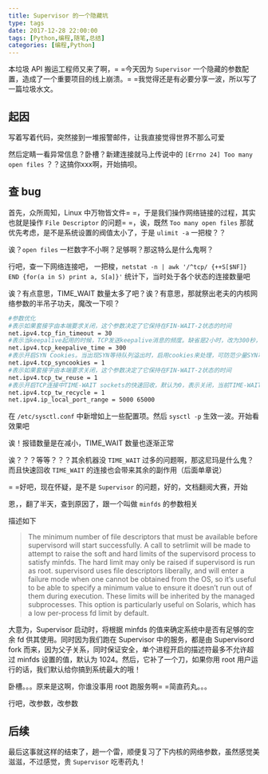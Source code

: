 ```yaml
---
title: Supervisor 的一个隐藏坑
type: tags
date: 2017-12-28 22:00:00
tags: [Python,编程,随笔,总结]
categories: [编程,Python]
---
```


本垃圾 API 搬运工程师又来了啊，= =今天因为 `Supervisor` 一个隐藏的参数配置，造成了一个重要项目的线上崩溃。= =我觉得还是有必要分享一波，所以写了一篇垃圾水文。

<!--more-->

## 起因

写着写着代码，突然接到一堆报警邮件，让我直接觉得世界不那么可爱

然后定睛一看异常信息？卧槽？新建连接就马上传说中的 `[Errno 24] Too many open files` ？？这搞你xxx啊，开始搞呗。

## 查 bug

首先，众所周知，Linux 中万物皆文件= =，于是我们操作网络链接的过程，其实也就是操作 `File Descriptor` 的问题= =，诶，既然 `Too many open files` 那就优先考虑，是不是系统设置的阀值太小了，于是 `ulimit -a` 一把梭？？

诶？`open files` 一栏数字不小啊？足够啊？那这特么是什么鬼啊？

行吧，查一下网络连接吧， 一把梭，`netstat -n | awk '/^tcp/ {++S[$NF]} END {for(a in S) print a, S[a]}'` 统计下，当时处于各个状态的连接数量吧

诶？有点意思，TIME_WAIT 数量太多了吧？诶？有意思，那就祭出老夫的内核网络参数的半吊子功夫，魔改一下呗？

~~~bash
#参数优化
#表示如果套接字由本端要求关闭，这个参数决定了它保持在FIN-WAIT-2状态的时间
net.ipv4.tcp_fin_timeout = 30
#表示当keepalive起用的时候，TCP发送keepalive消息的频度。缺省是2小时，改为300秒，
net.ipv4.tcp_keepalive_time = 300
#表示开启SYN Cookies。当出现SYN等待队列溢出时，启用cookies来处理，可防范少量SYN攻击，默认为0，表示关闭
net.ipv4.tcp_syncookies = 1
#表示如果套接字由本端要求关闭，这个参数决定了它保持在FIN-WAIT-2状态的时间
net.ipv4.tcp_tw_reuse = 1
#表示开启TCP连接中TIME-WAIT sockets的快速回收，默认为0，表示关闭，当前TIME-WAIT 过多，所以开启快速回收
net.ipv4.tcp_tw_recycle = 1
net.ipv4.ip_local_port_range = 5000 65000
~~~

在 `/etc/sysctl.conf` 中新增如上一些配置项。然后 `sysctl -p` 生效一波。开始看效果吧

诶！报错数量是在减小，TIME_WAIT 数量也逐渐正常

诶？？？等等？？？其余机器没 `TIME_WAIT` 过多的问题啊，那这尼玛是什么鬼？而且快速回收 `TIME_WAIT` 的连接也会带来其余的副作用（后面单章说）

= =好吧，现在怀疑，是不是 `Supervisor` 的问题，好的，文档翻阅大赛，开始

恩，，翻了半天，查到原因了，跟一个叫做 `minfds` 的参数相关

描述如下

> The minimum number of file descriptors that must be available before supervisord will start successfully. A call to setrlimit will be made to attempt to raise the soft and hard limits of the supervisord process to satisfy minfds. The hard limit may only be raised if supervisord is run as root. supervisord uses file descriptors liberally, and will enter a failure mode when one cannot be obtained from the OS, so it’s useful to be able to specify a minimum value to ensure it doesn’t run out of them during execution. These limits will be inherited by the managed subprocesses. This option is particularly useful on Solaris, which has a low per-process fd limit by default.

大意为，Supervisor 启动时，将根据 minfds 的值来确定系统中是否有足够的空余 fd 供其使用。同时因为我们跑在 Supervisor 中的服务，都是由 Supervisord fork 而来，因为父子关系，同时保证安全，单个进程开启的描述符最多不允许超过 minfds 设置的值，默认为 1024。然后，它补了一个刀，如果你用 root 用户运行的话，我们默认给你搞到系统最大的哦！

卧槽。。。原来是这啊，你谁没事用 root 跑服务啊= =简直药丸。。。

行吧，改参数，改参数

## 后续

最后这事就这样的结束了，趟一个雷，顺便复习了下内核的网络参数，虽然感觉美滋滋，不过感觉，贵 `Supervisor` 吃枣药丸！